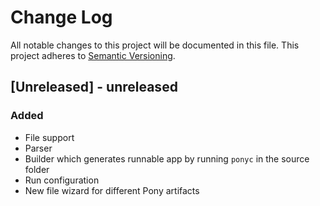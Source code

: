 # Change Log
All notable changes to this project will be documented in this file.
This project adheres to [Semantic Versioning](http://semver.org/).

## [Unreleased] - unreleased
### Added
- File support
- Parser
- Builder which generates runnable app by running `ponyc` in the source folder
- Run configuration
- New file wizard for different Pony artifacts